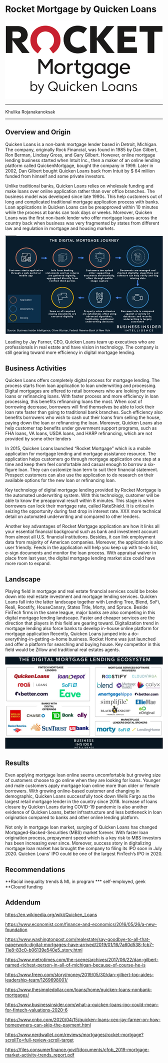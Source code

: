 # Rocket Mortgage by Quicken Loans

![Logo](Logo.png)

---

Khulika Rojanakanoksak

---


## Overview and Origin
 Quicken Loans is a non-bank mortgage lender based in Detroit, Michigan. The company, originally Rock Financial, was found in 1985 by Dan Gilbert, Ron Berman, Lindsay Gross, and Gary Gilbert. However, online mortgage lending business started when Intuit Inc., then a maker of an online lending platform called QuickenMortgage, bought the company in 1999. Later in 2002, Dan Gilbert bought Quicken Loans back from Intuit by $ 64 million funded from himself and some private investors. 


Unlike traditional banks, Quicken Loans relies on wholesale funding and make loans over online application rather than over office branches. The business model was developed since late 1990s. This help customers out of long and complicated traditional mortgage application process with banks. Loan applications in Quicken Loans can be preapproved within 10 minutes while the process at banks can took days or weeks. Moreover, Quicken Loans was the first non-bank lender who offer mortgage loans across the country back when business was very fragmented by states from different law and regulation in mortgage and housing markets.

![LoanProcess](DigitalMtgeJourney.jpg)

Leading by Jay Farner, CEO, Quicken Loans team up executives who are professionals in real estate and have vision in technology. The company is still gearing toward more efficiency in digital mortgage lending.


## Business Activities
Quicken Loans offers completely digital process for mortgage lending. The process starts from loan application to loan underwriting and processing. Digital mortgages are offered to retail borrowers who are looking for new loans or refinancing loans. With faster process and more efficiency in loan processing, this benefits refinancing loans the most. When cost of borrowing decrease, borrowers will find themselves be able to lock their loan rate faster than going to traditional bank branches. Such efficiency also benefits borrowers who wish to cash out their loans from selling the house, paying down the loan or refinancing the loan. Moreover, Quicken Loans also help customer tap benefits under government support programs, such as FHA loans, VA loans, USDA loans, and HARP refinancing, which are not provided by some other lenders 

In 2015, Quicken Loans launched “Rocket Mortgage” which is a mobile application for mortgage lending and mortgage assistance resource. The application helps customers go through mortgage application one step at a time and keep them feel comfortable and casual enough to borrow a six-figure loan. They can customize loan term to suit their financial statement. Prospect customers can also use the application to do research on their available options for the new loan or refinancing loan. 


Key technology of digital mortgage lending provided by Rocket Mortgage is the automated underwriting system. With this technology, customer will be able to know the preapproval result within 8 minutes. This stage is when borrowers can lock their mortgage rate, called RateShield. It is critical in seizing the opportunity during fast drop in interest rate. XXX more technical detail on automated underwriting and compared to other lenders. 

Another key advantages of Rocket Mortgage application are how it links all your essential financial background such as bank and investment account from almost all U.S. financial institutions. Besides, it can link employment data from majority of American companies. Moreover, the application is also user friendly. Feeds in the application will help you keep up with to-do list, e-sign documents and monitor the loan process. With appraisal waiver in place from last year, the digital mortgage lending market size could have more room to expand.  

## Landscape
Playing field in mortgage and real estate financial services could be broke down into real estate investment and mortgage lending services. Quicken Loans fall into the latter landscape together with Lending Tree, Blend, SoFi, Reali, Roostify, HouseCanary, States Title, Morty, and Spruce. Beside FinTech firms in the same league, major banks are also competing in this digital mortgage lending landscape. Faster and cheaper services are the direction that players in this field are gearing toward. Digitalization trend in mortgage lending also force banks to develop in-house online platform for mortgage application Recently, Quicken Loans jumped into a do-everything-in-getting-a-home business. Rocket Home was just launched and offer a platform for searching and buying house. Key competitor in this field would be Zillow and traditional real estates agents. 

![Landscape](DigitalMortgageLendingEcosystem.jpg)

## Results 
Even applying mortgage loan online seems uncomfortable but growing size of customers choose to go online when they are looking for loans.  Younger and male customers apply mortgage loan online more than older or female borrowers. With growing online-based customer and changing in demographic, Quicken Loans successfully took down Wells Fargo as the largest retail mortgage lender in the country since 2018.  Increase of loans closure by Quicken Loans during COVID-19 pandemic is also another evidence of Quicken Loans, better infrastructure and less bottleneck in loan origination compared to banks and other online lending platform.


Not only in mortgage loan market, surging of Quicken Loans has changed Mortgaged-Backed-Securities (MBS) market forever. With faster loan origination process, prepayment speed which is a key risk to MBS investors has been increasing ever since. Moreover, success story in digitalizing mortgage loan market has brought the company to filing its IPO soon in July 2020. Quicken Loans’ IPO could be one of the largest FinTech’s IPO in 2020.


## Recommendations
**Racial inequality trends & ML in program
*** self-employed, geek
**Clound funding


## Addendum
https://en.wikipedia.org/wiki/Quicken_Loans

https://www.economist.com/finance-and-economics/2016/05/26/a-new-foundation

https://www.washingtonpost.com/realestate/say-goodbye-to-all-that-paperwork-digital-mortgages-have-arrived/2019/01/16/7a60d538-fcb7-11e8-83c0-b06139e540e5_story.html

https://www.metrotimes.com/the-scene/archives/2017/06/22/dan-gilbert-named-richest-person-in-all-of-michigan-because-of-course-he-is

https://www.freep.com/story/money/2019/05/30/dan-gilbert-top-aides-leadership-team/1269698001/

https://www.thesimpledollar.com/loans/home/quicken-loans-nonbank-mortgages/

https://www.businessinsider.com/what-a-quicken-loans-ipo-could-mean-for-fintech-valuations-2020-6

https://www.cnbc.com/2020/04/15/quicken-loans-ceo-jay-farner-on-how-homeowners-can-skip-the-payment.html

https://www.nerdwallet.com/reviews/mortgages/rocket-mortgage?scrollTo=full-review-scroll-target

https://files.consumerfinance.gov/f/documents/cfpb_2019-mortgage-market-activity-trends_report.pdf

